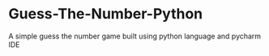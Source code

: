 # Guess-The-Number-Python
A simple guess the number game built using python language  and pycharm IDE 
